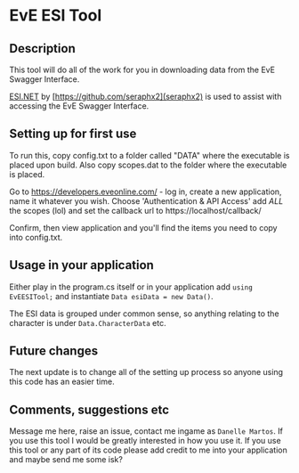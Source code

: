 # EvE ESI Tool

## Description

This tool will do all of the work for you in downloading data from the EvE Swagger Interface.

[ESI.NET](https://github.com/seraphx2/ESI.NET) by [https://github.com/seraphx2](seraphx2) is used to assist with accessing the EvE Swagger Interface.

## Setting up for first use

To run this, copy config.txt to a folder called "DATA" where the executable is placed upon build.  Also copy scopes.dat to the folder where the executable is placed.

Go to https://developers.eveonline.com/ - log in, create a new application, name it whatever you wish.
Choose 'Authentication & API Access' add *ALL* the scopes (lol) and set the callback url to https://localhost/callback/

Confirm, then view application and you'll find the items you need to copy into config.txt.

## Usage in your application

Either play in the program.cs itself or in your application add `using EvEESITool;` and instantiate `Data esiData = new Data()`.

The ESI data is grouped under common sense, so anything relating to the character is under `Data.CharacterData` etc.

## Future changes

The next update is to change all of the setting up process so anyone using this code has an easier time.

## Comments, suggestions etc

Message me here, raise an issue, contact me ingame as `Danelle Martos`.  If you use this tool I would be greatly interested in how you use it.  If you use this tool or any part of its code please add credit to me into your application and maybe send me some isk?
